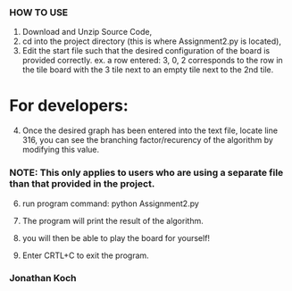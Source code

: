 ### HOW TO USE ###

1. Download and Unzip Source Code,
2. cd into the project directory (this is where Assignment2.py is located),
3. Edit the start file such that the desired configuration of the board is provided correctly.
ex. a row entered: 3, 0, 2 corresponds to the row in the tile board with the 3 tile next to an empty tile next to the 2nd tile.

# For developers:

4. Once the desired graph has been entered into the text file, locate line 316, you can see the branching factor/recurency of the algorithm by modifying this value.

### NOTE: This only applies to users who are using a separate file than that provided in the project. ###

6. run program command: python Assignment2.py
7. The program will print the result of the algorithm. 
8. you will then be able to play the board for yourself!

9. Enter CRTL+C to exit the program.

### Jonathan Koch

